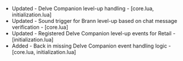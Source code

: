- Updated - Delve Companion level-up handling - [core.lua, initialization.lua]
- Updated - Sound trigger for Brann level-up based on chat message verification - [core.lua]
- Updated - Registered Delve Companion level-up events for Retail - [initialization.lua]
- Added - Back in missing Delve Companion event handling logic - [core.lua, initialization.lua]